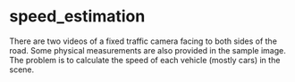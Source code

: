 # speed_estimation
There are two videos of a fixed traffic camera facing to both sides of the road. Some physical measurements are also provided in the sample image. The problem is to calculate the speed of each vehicle (mostly cars) in the scene.
